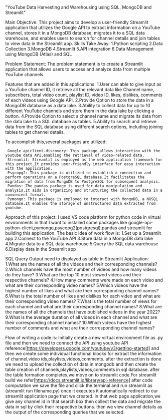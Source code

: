 "YouTube Data Harvesting and Warehousing using SQL, MongoDB and Streamlit"

Main Objective:
     This project aims to develop a user-friendly Streamlit application that utilizes the Google API to extract information on a YouTube channel, stores it in a MongoDB database, migrates it to a SQL data warehouse, and enables users to search for channel details and join tables to view data in the Streamlit app.
Skills Take Away:
     1.Python scripting
     2.Data Collection
     3.MongoDB
     4.Streamlit 
     5.API integration
     6.Data Management using MongoDB (Atlas) and SQL

Problem Statement:
    The problem statement is to create a Streamlit application that allows users to access and analyze data from multiple YouTube channels.
    
Features that are added in this applications:
    1.User can able to give input as a YouTube channel ID, it retrieve all the relevant data like Channel name, subscribers, total video count, playlist ID, video ID, likes, dislikes, comments of each videos using Google API.
    2.Provide Option to store the data in a MongoDB database as a data lake.
    3.Ability to collect data for up to 10 different YouTube channels and store them in the data lake by clicking a button.
    4.Provide Option to select a channel name and migrate its data from the data lake to a SQL database as tables.
    5.Ability to search and retrieve data from the SQL database using different search options, including joining tables to get channel details.

To accomplish this,several packages are utilized:

     Google apiclient.discovery: This package allows interaction with the youtube data API,enabling the retrieval of video-related data.
     Streamlit: Streamlit is employed as the web application framework for this project.It provides user-friendly interface for easy interaction with the application.
     Psycopg2: This package is utilized to establish a connection and perform operations on a PostgreSQL database.It facilitates the migration of data from MongoDB to PostgreSQL for subsequent analysis.
     Pandas: The pandas package is used for data manipulation and analysis.It aids in organizing and structuring the collected data in a convenient format.
     Pymongo: This package is employed to interact with MongoDB, a NOSQL database.It enables the storage of unstructured data extracted from youtube.

Approach of this project:
    I used VS code platform for python code in virtual environments in that I want to installed some packages like google-api-python-client,pymongo,psycopg2(postgresql),pandas and streamlit for building this application.
    The basic idea of work flow is:
               1.Set up a Streamlit app
               2.Connect to the YouTube API
               3.Store data in a MongoDB data lake
               4.Migrate data to a SQL data warehouse
               5.Query the SQL data warehouse
               6.Display data in the Streamlit app

  SQL Query Output need to displayed as table in Streamlit Application:
              1.What are the names of all the videos and their corresponding channels?
              2.Which channels have the most number of videos and how many videos do they have?
              3.What are the top 10 most viewed videos and their respective channels?
              4.How many comments were made on each video and what are their corresponding video names?
              5.Which videos have the highest number of likes and what are their corresponding channel names?
              6.What is the total number of likes and dislikes for each video and what are their corresponding video names?
              7.What is the total number of views for each channel and what are their corresponding channel names?
              8.What are the names of all the channels that have published videos in the year 2022?
              9.What is the average duration of all videos in each channel and what are their corresponding channel names?
              10.Which videos have the highest number of comments and what are their corresponding channel names?

Flow of writing a code is:
            Initially create a new virtual environment file as .py file and then we need to connect the API using youtube API reference[https://developers.google.com/youtube/v3/getting-started]
            and then we create some individual functional blocks for extract the information of channel,video ids,playlists,videos,comments.
            after the extraction is done we need to upload the collection of data in mongodb and then create the table creation of channels,playlists,videos,comments in sql database.
            after the table formation completes,we move on to streamlit code.For streamlit build we refer[https://docs.streamlit.io/library/api-reference]
            after code computation we save the file and click the terminal and run streamlit as (streamlit run filename.py) once it executes it automatically redirect to our streamlit application page that we created.
            in that web page application,we give any channel id in that search box then collect the data and migrate the data in sql by click their respective buttons. then we view channel details as the output of the corresponding queries that we selected.

 

               
